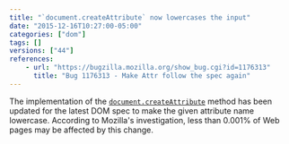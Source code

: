 ```yaml
---
title: "`document.createAttribute` now lowercases the input"
date: "2015-12-16T10:27:00-05:00"
categories: ["dom"]
tags: []
versions: ["44"]
references:
    - url: "https://bugzilla.mozilla.org/show_bug.cgi?id=1176313"
      title: "Bug 1176313 - Make Attr follow the spec again"
---
```

The implementation of the [`document.createAttribute`](https://developer.mozilla.org/en-US/docs/Web/API/Document/createAttribute) method has been updated for the latest DOM spec to make the given attribute name lowercase. According to Mozilla's investigation, less than 0.001% of Web pages may be affected by this change.
